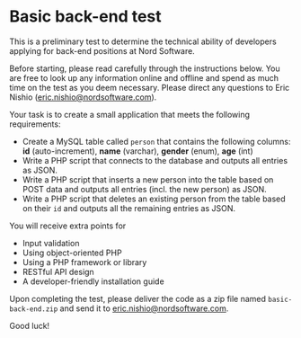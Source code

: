 # Basic back-end test

This is a preliminary test to determine the technical ability of developers applying for back-end positions at Nord Software.

Before starting, please read carefully through the instructions below. You are free to look up any information online and offline and spend as much time on the test as you deem necessary. Please direct any questions to Eric Nishio (eric.nishio@nordsoftware.com).

Your task is to create a small application that meets the following requirements:

- Create a MySQL table called `person` that contains the following columns: **id** (auto-increment), **name** (varchar), **gender** (enum), **age** (int)
- Write a PHP script that connects to the database and outputs all entries as JSON.
- Write a PHP script that inserts a new person into the table based on POST data and outputs all entries (incl. the new person) as JSON.
- Write a PHP script that deletes an existing person from the table based on their `id` and outputs all the remaining entries as JSON.

You will receive extra points for

- Input validation
- Using object-oriented PHP
- Using a PHP framework or library
- RESTful API design
- A developer-friendly installation guide

Upon completing the test, please deliver the code as a zip file named `basic-back-end.zip` and send it to eric.nishio@nordsoftware.com.

Good luck!
